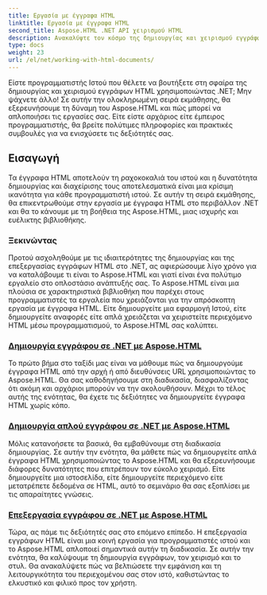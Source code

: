 ```yaml
---
title: Εργασία με έγγραφα HTML
linktitle: Εργασία με έγγραφα HTML
second_title: Aspose.HTML .NET API χειρισμού HTML
description: Ανακαλύψτε τον κόσμο της δημιουργίας και χειρισμού εγγράφων HTML στο .NET με το Aspose.HTML. Από τη δημιουργία απλών εγγράφων μέχρι τη σε βάθος επεξεργασία.
type: docs
weight: 23
url: /el/net/working-with-html-documents/
---
```


Είστε προγραμματιστής Ιστού που θέλετε να βουτήξετε στη σφαίρα της δημιουργίας και χειρισμού εγγράφων HTML χρησιμοποιώντας .NET; Μην ψάχνετε άλλο! Σε αυτήν την ολοκληρωμένη σειρά εκμάθησης, θα εξερευνήσουμε τη δύναμη του Aspose.HTML και πώς μπορεί να απλοποιήσει τις εργασίες σας. Είτε είστε αρχάριος είτε έμπειρος προγραμματιστής, θα βρείτε πολύτιμες πληροφορίες και πρακτικές συμβουλές για να ενισχύσετε τις δεξιότητές σας.

## Εισαγωγή

Τα έγγραφα HTML αποτελούν τη ραχοκοκαλιά του ιστού και η δυνατότητα δημιουργίας και διαχείρισης τους αποτελεσματικά είναι μια κρίσιμη ικανότητα για κάθε προγραμματιστή ιστού. Σε αυτήν τη σειρά εκμάθησης, θα επικεντρωθούμε στην εργασία με έγγραφα HTML στο περιβάλλον .NET και θα το κάνουμε με τη βοήθεια της Aspose.HTML, μιας ισχυρής και ευέλικτης βιβλιοθήκης.

### Ξεκινώντας

Προτού ασχοληθούμε με τις ιδιαιτερότητες της δημιουργίας και της επεξεργασίας εγγράφων HTML στο .NET, ας αφιερώσουμε λίγο χρόνο για να καταλάβουμε τι είναι το Aspose.HTML και γιατί είναι ένα πολύτιμο εργαλείο στο οπλοστάσιο ανάπτυξής σας. Το Aspose.HTML είναι μια πλούσια σε χαρακτηριστικά βιβλιοθήκη που παρέχει στους προγραμματιστές τα εργαλεία που χρειάζονται για την απρόσκοπτη εργασία με έγγραφα HTML. Είτε δημιουργείτε μια εφαρμογή Ιστού, είτε δημιουργείτε αναφορές είτε απλά χρειάζεται να χειριστείτε περιεχόμενο HTML μέσω προγραμματισμού, το Aspose.HTML σας καλύπτει.

### [Δημιουργία εγγράφου σε .NET με Aspose.HTML](./creating-a-document/)

Το πρώτο βήμα στο ταξίδι μας είναι να μάθουμε πώς να δημιουργούμε έγγραφα HTML από την αρχή ή από διευθύνσεις URL χρησιμοποιώντας το Aspose.HTML. Θα σας καθοδηγήσουμε στη διαδικασία, διασφαλίζοντας ότι ακόμη και αρχάριοι μπορούν να την ακολουθήσουν. Μέχρι το τέλος αυτής της ενότητας, θα έχετε τις δεξιότητες να δημιουργείτε έγγραφα HTML χωρίς κόπο.

### [Δημιουργία απλού εγγράφου σε .NET με Aspose.HTML](./creating-a-simple-document/)

Μόλις κατανοήσετε τα βασικά, θα εμβαθύνουμε στη διαδικασία δημιουργίας. Σε αυτήν την ενότητα, θα μάθετε πώς να δημιουργείτε απλά έγγραφα HTML χρησιμοποιώντας το Aspose.HTML και θα εξερευνήσουμε διάφορες δυνατότητες που επιτρέπουν τον εύκολο χειρισμό. Είτε δημιουργείτε μια ιστοσελίδα, είτε δημιουργείτε περιεχόμενο είτε μετατρέπετε δεδομένα σε HTML, αυτό το σεμινάριο θα σας εξοπλίσει με τις απαραίτητες γνώσεις.

### [Επεξεργασία εγγράφου σε .NET με Aspose.HTML](./editing-a-document/)

Τώρα, ας πάμε τις δεξιότητές σας στο επόμενο επίπεδο. Η επεξεργασία εγγράφων HTML είναι μια κοινή εργασία για προγραμματιστές ιστού και το Aspose.HTML απλοποιεί σημαντικά αυτήν τη διαδικασία. Σε αυτήν την ενότητα, θα καλύψουμε τη δημιουργία εγγράφων, τον χειρισμό και το στυλ. Θα ανακαλύψετε πώς να βελτιώσετε την εμφάνιση και τη λειτουργικότητα του περιεχομένου σας στον ιστό, καθιστώντας το ελκυστικό και φιλικό προς τον χρήστη.